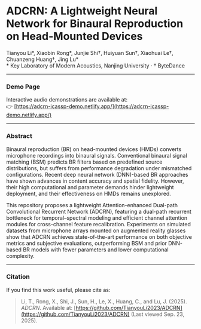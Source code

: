 # ADCRN: A Lightweight Neural Network for Binaural Reproduction on Head-Mounted Devices

Tianyou Li\*, Xiaobin Rong\*, Junjie Shi†, Huiyuan Sun†, Xiaohuai Le†, Chuanzeng Huang†, Jing Lu\*  
\* Key Laboratory of Modern Acoustics, Nanjing University · † ByteDance  

---

### Demo Page  
Interactive audio demonstrations are available at:  
👉 [https://adcrn-icassp-demo.netlify.app/](https://adcrn-icassp-demo.netlify.app/)

---

### Abstract  
Binaural reproduction (BR) on head-mounted devices (HMDs) converts microphone recordings into binaural signals. Conventional binaural signal matching (BSM) predicts BR filters based on predefined source distributions, but suffers from performance degradation under mismatched configurations. Recent deep neural network (DNN)-based BR approaches have shown advances in content accuracy and spatial fidelity. However, their high computational and parameter demands hinder lightweight deployment, and their effectiveness on HMDs remains unexplored. 

This repository proposes a lightweight Attention-enhanced Dual-path Convolutional Recurrent Network (ADCRN), featuring a dual-path recurrent bottleneck for temporal–spectral modeling and efficient channel attention modules for cross-channel feature recalibration. Experiments on simulated datasets from microphone arrays mounted on augmented reality glasses show that ADCRN achieves state-of-the-art performance on both objective metrics and subjective evaluations, outperforming BSM and prior DNN-based BR models with fewer parameters and lower computational complexity. 

---

### Citation  
If you find this work useful, please cite as:  

> Li, T., Rong, X., Shi, J., Sun, H., Le, X., Huang, C., and Lu, J. (2025).  
> *ADCRN*. Available at: [https://github.com/TianyouLi2023/ADCRN](https://github.com/TianyouLi2023/ADCRN) (Last viewed Sep. 23, 2025).  
